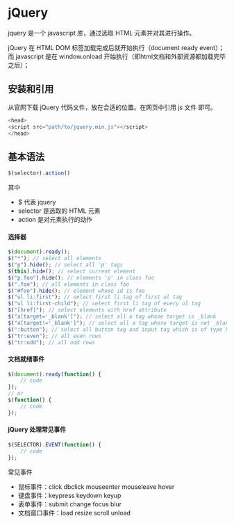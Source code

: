 # jQuery

jquery 是一个 javascript 库，通过选取 HTML 元素并对其进行操作。

jQuery 在 HTML DOM 标签加载完成后就开始执行（document ready event）；而 javascript 是在 window.onload 开始执行（即html文档和外部资源都加载完毕之后）；

## 安装和引用

从官网下载 jQuery 代码文件，放在合适的位置。在网页中引用 js 文件 即可。

```javascript
<head>
<script src="path/to/jquery.min.js"></script>
</head>
```

## 基本语法

```javascript
$(selector).action()
```

其中

- $ 代表 jquery
- selector 是选取的 HTML 元素
- action 是对元素执行的动作

#### 选择器

```javascript
$(document).ready();
$("*"); // select all elements
$("p").hide(); // select all 'p' tags
$(this).hide(); // select current element
$("p.foo").hide(); // elements 'p' in class foo
$(".foo"); // all elements in class foo
$("#foo").hide(); // element whose id is foo
$("ul li:first"); // select first li tag of first ul tag
$("ul li:first-child"); // select first li tag of every ul tag
$("[href]"); // select elements with href attribute
$("a[target='_blank']"); // select all a tag whose target is _blank
$("a[target!='_blank']"); // select all a tag whose target is not _blank
$(":button"); // select all button tag and input tag which is of type button
$("tr:even"); // all even rows
$("tr:odd"); // all odd rows
```

#### 文档就绪事件

```javascript
$(document).ready(function() {
    // code
});
// or
$(function() {
    // code
});
```

#### jQuery 处理常见事件

```javascript
$(SELECTOR).EVENT(function() {
    // code
});
```

常见事件

- 鼠标事件：click dbclick mouseenter mouseleave hover
- 键盘事件：keypress keydown keyup
- 表单事件：submit change focus blur
- 文档窗口事件：load resize scroll unload
